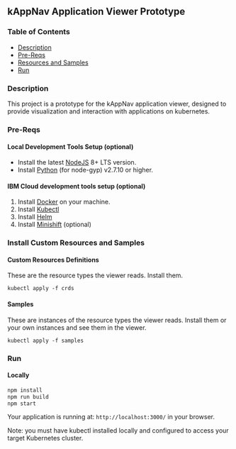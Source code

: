 ## kAppNav Application Viewer Prototype

### Table of Contents
* [Description](#summary)
* [Pre-Reqs](#requirements)
* [Resources and Samples](#configuration)
* [Run](#run)

<a name="summary"></a>
### Description
This project is a prototype for the kAppNav application viewer, designed to provide visualization and interaction with applications on kubernetes. 

<a name="requirements"></a>
### Pre-Reqs
#### Local Development Tools Setup (optional) 

- Install the latest [NodeJS](https://nodejs.org/en/download/) 8+ LTS version. 
- Install [Python](https://www.python.org/downloads/) (for node-gyp) v2.7.10 or higher.

#### IBM Cloud development tools setup (optional)

1. Install [Docker](https://www.docker.com/community-edition) on your machine.
2. Install [Kubectl](https://kubernetes.io/docs/tasks/tools/install-kubectl)
3. Install [Helm](https://github.com/helm/helm/blob/master/docs/install.md)
4. Install [Minishift](https://docs.okd.io/latest/minishift/getting-started/index.html) (optional)

<a name="configuration"></a>
### Install Custom Resources and Samples 

#### Custom Resources Definitions

These are the resource types the viewer reads.  Install them.

```
kubectl apply -f crds
```

#### Samples 

These are instances of the resource types the viewer reads.  Install them or your own instances and see them in the viewer.

```
kubectl apply -f samples 
```

<a name="run"></a>
### Run

#### Locally

```bash
npm install
npm run build
npm start
```

Your application is running at: `http://localhost:3000/` in your browser.

Note: you must have kubectl installed locally and configured to access your target Kubernetes cluster.
